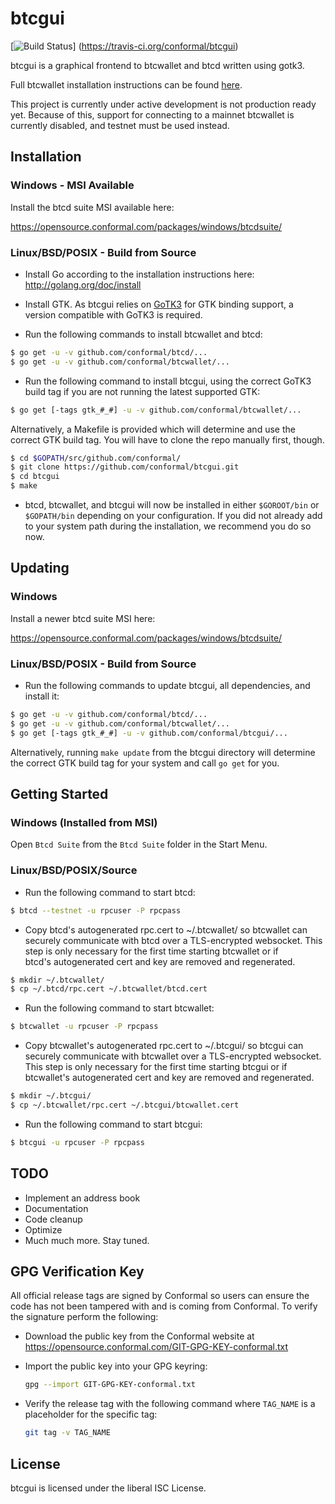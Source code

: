 btcgui
======

[![Build Status](https://travis-ci.org/conformal/btcgui.png?branch=master)]
(https://travis-ci.org/conformal/btcgui)

btcgui is a graphical frontend to btcwallet and btcd written using
gotk3.

Full btcwallet installation instructions can be found
[here](https://github.com/conformal/btcwallet).

This project is currently under active development is not production
ready yet.  Because of this, support for connecting to a mainnet
btcwallet is currently disabled, and testnet must be used instead.

## Installation

### Windows - MSI Available

Install the btcd suite MSI available here:

https://opensource.conformal.com/packages/windows/btcdsuite/

### Linux/BSD/POSIX - Build from Source

- Install Go according to the installation instructions here:
  http://golang.org/doc/install

- Install GTK.  As btcgui relies on
  [GoTK3](https://github.com/conformal/gotk3) for GTK binding support, a
  version compatible with GoTK3 is required.

- Run the following commands to install btcwallet and btcd:
```bash
$ go get -u -v github.com/conformal/btcd/...
$ go get -u -v github.com/conformal/btcwallet/...
```

- Run the following command to install btcgui, using the correct GoTK3
  build tag if you are not running the latest supported GTK:
```bash
$ go get [-tags gtk_#_#] -u -v github.com/conformal/btcwallet/...
```
  Alternatively, a Makefile is provided which will determine and use the
  correct GTK build tag.  You will have to clone the repo manually first,
  though.
```bash
$ cd $GOPATH/src/github.com/conformal/
$ git clone https://github.com/conformal/btcgui.git
$ cd btcgui
$ make
```

- btcd, btcwallet, and btcgui will now be installed in either ```$GOROOT/bin```
  or ```$GOPATH/bin``` depending on your configuration.  If you did not already
  add to your system path during the installation, we recommend you do so now.

## Updating

### Windows

Install a newer btcd suite MSI here:

https://opensource.conformal.com/packages/windows/btcdsuite/

### Linux/BSD/POSIX - Build from Source

- Run the following commands to update btcgui, all dependencies, and install it:
```bash
$ go get -u -v github.com/conformal/btcd/...
$ go get -u -v github.com/conformal/btcwallet/...
$ go get [-tags gtk_#_#] -u -v github.com/conformal/btcgui/...
```
  Alternatively, running ```make update``` from the btcgui directory will
  determine the correct GTK build tag for your system and call ```go get```
  for you.

## Getting Started

### Windows (Installed from MSI)

Open ```Btcd Suite``` from the ```Btcd Suite``` folder in the Start Menu.

### Linux/BSD/POSIX/Source

- Run the following command to start btcd:

```bash
$ btcd --testnet -u rpcuser -P rpcpass
```

- Copy btcd's autogenerated rpc.cert to ~/.btcwallet/ so btcwallet can 
  securely communicate with btcd over a TLS-encrypted websocket.  This
  step is only necessary for the first time starting btcwallet or if  
  btcd's autogenerated cert and key are removed and regenerated. 

```bash
$ mkdir ~/.btcwallet/   
$ cp ~/.btcd/rpc.cert ~/.btcwallet/btcd.cert
```

- Run the following command to start btcwallet:

```bash
$ btcwallet -u rpcuser -P rpcpass
```

- Copy btcwallet's autogenerated rpc.cert to ~/.btcgui/ so btcgui can
  securely communicate with btcwallet over a TLS-encrypted websocket.
  This step is only necessary for the first time starting btcgui or
  if btcwallet's autogenerated cert and key are removed and regenerated.

```bash
$ mkdir ~/.btcgui/
$ cp ~/.btcwallet/rpc.cert ~/.btcgui/btcwallet.cert
```

- Run the following command to start btcgui:

```bash
$ btcgui -u rpcuser -P rpcpass
```

## TODO
- Implement an address book
- Documentation
- Code cleanup
- Optimize
- Much much more.  Stay tuned.

## GPG Verification Key

All official release tags are signed by Conformal so users can ensure the code
has not been tampered with and is coming from Conformal.  To verify the
signature perform the following:

- Download the public key from the Conformal website at
  https://opensource.conformal.com/GIT-GPG-KEY-conformal.txt

- Import the public key into your GPG keyring:
  ```bash
  gpg --import GIT-GPG-KEY-conformal.txt
  ```

- Verify the release tag with the following command where `TAG_NAME` is a
  placeholder for the specific tag:
  ```bash
  git tag -v TAG_NAME
  ```

## License

btcgui is licensed under the liberal ISC License.
